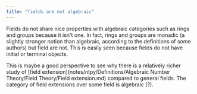 ```yaml
---
title: "fields are not algebraic"
---
```


Fields do not share nice properties with algebraic categories such as rings and groups because it isn't one. In fact, rings and groups are monadic (a slightly stronger notion than algebraic, according to the definitions of some authors) but field are not. This is easily seen because fields do not have initial or terminal objects.

This is maybe a good perspective to see why there is a relatively richer study of [field extension](notes/ntpy/Definitions/Algebraic Number Theory/Field Theory/Field extension.md) compared to general fields. The category of field extensions over some field is algebraic (?).